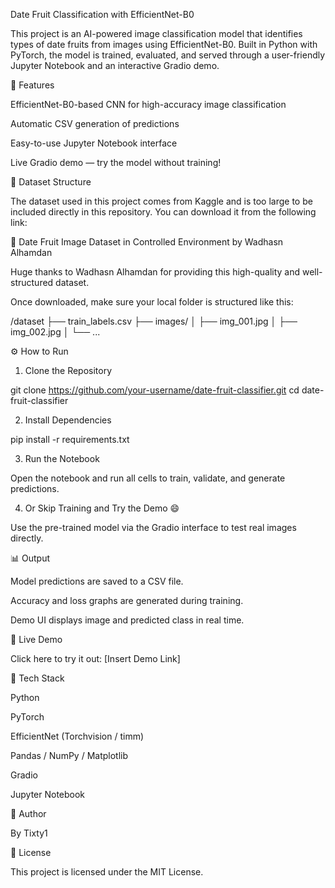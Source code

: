 Date Fruit Classification with EfficientNet-B0

This project is an AI-powered image classification model that identifies types of date fruits from images using EfficientNet-B0. Built in Python with PyTorch, the model is trained, evaluated, and served through a user-friendly Jupyter Notebook and an interactive Gradio demo.

🚀 Features

EfficientNet-B0-based CNN for high-accuracy image classification

Automatic CSV generation of predictions

Easy-to-use Jupyter Notebook interface

Live Gradio demo — try the model without training!

📂 Dataset Structure

The dataset used in this project comes from Kaggle and is too large to be included directly in this repository. You can download it from the following link:

🔗 Date Fruit Image Dataset in Controlled Environment by Wadhasn Alhamdan

Huge thanks to Wadhasn Alhamdan for providing this high-quality and well-structured dataset.

Once downloaded, make sure your local folder is structured like this:

/dataset
├── train_labels.csv
├── images/
│   ├── img_001.jpg
│   ├── img_002.jpg
│   └── ...

⚙️ How to Run

1. Clone the Repository

git clone https://github.com/your-username/date-fruit-classifier.git
cd date-fruit-classifier

2. Install Dependencies

pip install -r requirements.txt

3. Run the Notebook

Open the notebook and run all cells to train, validate, and generate predictions.

4. Or Skip Training and Try the Demo 😄

Use the pre-trained model via the Gradio interface to test real images directly.

📊 Output

Model predictions are saved to a CSV file.

Accuracy and loss graphs are generated during training.

Demo UI displays image and predicted class in real time.

🔗 Live Demo

Click here to try it out: [Insert Demo Link]

🧠 Tech Stack

Python

PyTorch

EfficientNet (Torchvision / timm)

Pandas / NumPy / Matplotlib

Gradio

Jupyter Notebook

👤 Author

By Tixty1

📄 License

This project is licensed under the MIT License.
